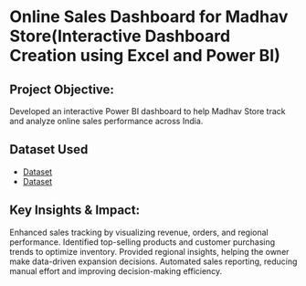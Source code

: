 # Online Sales Dashboard for Madhav Store(Interactive Dashboard Creation using Excel and Power BI)

## Project Objective:
Developed an interactive Power BI dashboard to help Madhav Store track and analyze online sales performance across India.

## Dataset Used
- <a href="https://github.com/Pinki5342/Power_BI_Dashboard_Project/blob/main/Details.csv">Dataset</a>
- <a href="https://github.com/Pinki5342/Power_BI_Dashboard_Project/blob/main/Orders.csv">Dataset</a>

## Key Insights & Impact:
Enhanced sales tracking by visualizing revenue, orders, and regional performance.
Identified top-selling products and customer purchasing trends to optimize inventory.
Provided regional insights, helping the owner make data-driven expansion decisions.
Automated sales reporting, reducing manual effort and improving decision-making efficiency.
